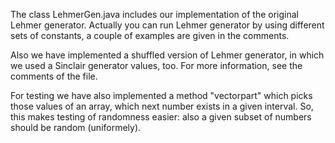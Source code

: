 The class LehmerGen.java includes our implementation of the original Lehmer generator. Actually you can run Lehmer generator
by using different sets of constants, a couple of examples are given in the comments.

Also we have implemented a shuffled version of Lehmer generator, in which we used a Sinclair generator values, too. For more
information, see the comments of the file.

For testing we have also implemented a method "vectorpart" which picks those values of an array, which next number 
exists in a given interval. So, this makes testing of randomness easier: also a given subset of numbers should be
random (uniformely).
